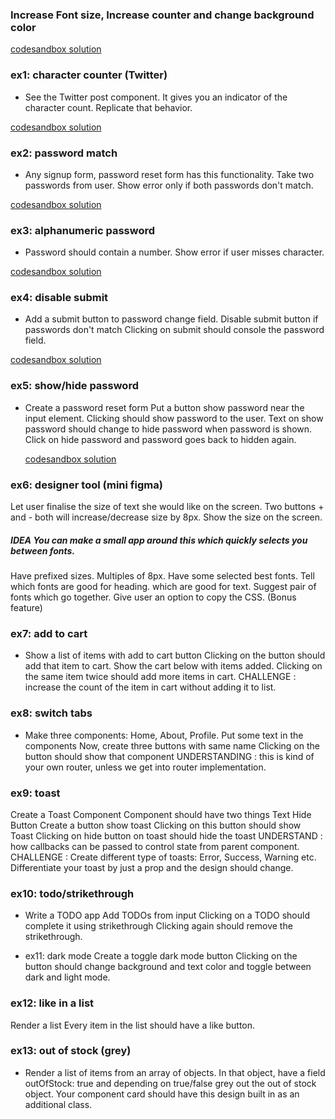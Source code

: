 ### Increase Font size, Increase counter and change background color

[codesandbox solution](https://codesandbox.io/s/thinking-in-react-l6y20x?file=/src/App.js)

### ex1: character counter (Twitter)

- See the Twitter post component. It gives you an indicator of the character count. Replicate that behavior.

[codesandbox solution](https://codesandbox.io/s/reverent-glitter-n4w6x1?file=/src/TwitterCounter.jsx)

### ex2: password match

- Any signup form, password reset form has this functionality. Take two passwords from user. Show error only if both passwords don't match.

[codesandbox solution](https://codesandbox.io/s/reverent-glitter-n4w6x1?file=/src/PasswordMatch.jsx)

### ex3: alphanumeric password

- Password should contain a number. Show error if user misses character.

[codesandbox solution](https://codesandbox.io/s/reverent-glitter-n4w6x1?file=/src/AlphaNumPassCheck.jsx)

### ex4: disable submit

- Add a submit button to password change field. Disable submit button if passwords don't match
  Clicking on submit should console the password field.

[codesandbox solution](https://codesandbox.io/s/reverent-glitter-n4w6x1?file=/src/DisablePass.jsx)

### ex5: show/hide password

- Create a password reset form
  Put a button show password near the input element.
  Clicking should show password to the user.
  Text on show password should change to hide password when password is shown.
  Click on hide password and password goes back to hidden again.

  [codesandbox solution](https://codesandbox.io/s/reverent-glitter-n4w6x1?file=/src/ShowHidePass.jsx)

### ex6: designer tool (mini figma)

Let user finalise the size of text she would like on the screen. Two buttons + and - both will increase/decrease size by 8px. Show the size on the screen.

##### IDEA You can make a small app around this which quickly selects you between fonts.

Have prefixed sizes. Multiples of 8px.
Have some selected best fonts.
Tell which fonts are good for heading. which are good for text.
Suggest pair of fonts which go together.
Give user an option to copy the CSS. (Bonus feature)

### ex7: add to cart

- Show a list of items with add to cart button
  Clicking on the button should add that item to cart.
  Show the cart below with items added.
  Clicking on the same item twice should add more items in cart.
  CHALLENGE : increase the count of the item in cart without adding it to list.

### ex8: switch tabs

- Make three components: Home, About, Profile.
  Put some text in the components
  Now, create three buttons with same name
  Clicking on the button should show that component
  UNDERSTANDING : this is kind of your own router, unless we get into router implementation.

### ex9: toast

Create a Toast Component
Component should have two things
Text
Hide Button
Create a button show toast
Clicking on this button should show Toast
Clicking on hide button on toast should hide the toast
UNDERSTAND : how callbacks can be passed to control state from parent component.
CHALLENGE :
Create different type of toasts: Error, Success, Warning etc.
Differentiate your toast by just a prop and the design should change.

### ex10: todo/strikethrough

- Write a TODO app
  Add TODOs from input
  Clicking on a TODO should complete it using strikethrough
  Clicking again should remove the strikethrough.

- ex11: dark mode
  Create a toggle dark mode button
  Clicking on the button should change background and text color and toggle between dark and light mode.

### ex12: like in a list

Render a list
Every item in the list should have a like button.

### ex13: out of stock (grey)

- Render a list of items from an array of objects. In that object, have a field outOfStock: true
  and depending on true/false grey out the out of stock object.
  Your component card should have this design built in as an additional class.
